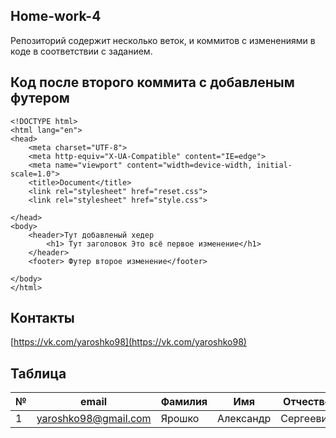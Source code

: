 

## Home-work-4

Репозиторий содержит несколько веток, и коммитов с изменениями в коде в соответствии с заданием.

## Код после второго коммита с добавленым футером

```plaintext
<!DOCTYPE html>
<html lang="en">
<head>
    <meta charset="UTF-8">
    <meta http-equiv="X-UA-Compatible" content="IE=edge">
    <meta name="viewport" content="width=device-width, initial-scale=1.0">
    <title>Document</title>
    <link rel="stylesheet" href="reset.css">
    <link rel="stylesheet" href="style.css">

</head>
<body>
    <header>Тут добавленый хедер
        <h1> Тут заголовок Это всё первое изменение</h1>
    </header>
    <footer> Футер второе изменение</footer>
    
</body>
</html>
```

## Контакты

[https://vk.com/yaroshko98](https://vk.com/yaroshko98)

## Таблица

| № | email | Фамилия | Имя | Отчество |
| --- | --- | --- | --- | --- |
| 1 | yaroshko98@gmail.com | Ярошко | Александр | Сергеевич |
